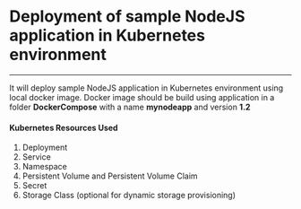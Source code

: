 # Deployment of sample NodeJS application in Kubernetes environment
---
It will deploy sample NodeJS application in Kubernetes environment using local docker image. Docker image should be build using application in a folder **DockerCompose** with a name **mynodeapp** and version **1.2**
#### Kubernetes Resources Used

1. Deployment
2. Service
3. Namespace
4. Persistent Volume and Persistent Volume Claim
5. Secret
5. Storage Class (optional for dynamic storage provisioning)
